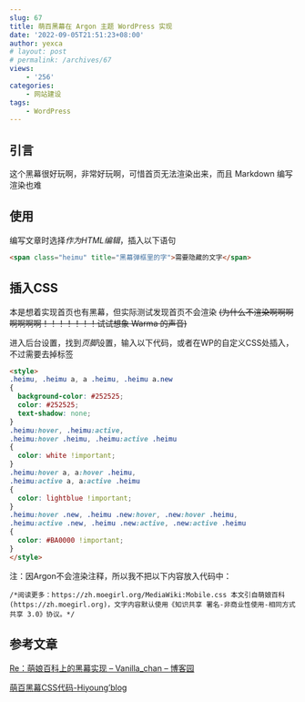```yaml
---
slug: 67
title: 萌百黑幕在 Argon 主题 WordPress 实现
date: '2022-09-05T21:51:23+08:00'
author: yexca
# layout: post
# permalink: /archives/67
views:
    - '256'
categories:
    - 网站建设
tags:
    - WordPress
---
```


## 引言

这个黑幕很好玩啊，非常好玩啊，可惜首页无法渲染出来，而且 Markdown 编写渲染也难

## 使用

编写文章时选择*作为HTML编辑*，插入以下语句

```html
<span class="heimu" title="黑幕弹框里的字">需要隐藏的文字</span>
```

## 插入CSS

本是想着实现首页也有黑幕，但实际测试发现首页不会渲染 ~~(为什么不渲染啊啊啊啊啊啊啊！！！！！！！试试想象 Warma 的声音)~~

进入后台设置，找到*页脚*设置，输入以下代码，或者在WP的自定义CSS处插入，不过需要去掉标签

```html
<style>
.heimu, .heimu a, a .heimu, .heimu a.new 
{
  background-color: #252525;
  color: #252525;
  text-shadow: none;
}
.heimu:hover, .heimu:active,
.heimu:hover .heimu, .heimu:active .heimu 
{
  color: white !important;
}
.heimu:hover a, a:hover .heimu,
.heimu:active a, a:active .heimu 
{
  color: lightblue !important;
}
.heimu:hover .new, .heimu .new:hover, .new:hover .heimu,
.heimu:active .new, .heimu .new:active, .new:active .heimu 
{
  color: #BA0000 !important;
}
</style>
```

注：因Argon不会渲染注释，所以我不把以下内容放入代码中：

`/*阅读更多：https://zh.moegirl.org/MediaWiki:Mobile.css 本文引自萌娘百科(https://zh.moegirl.org)，文字内容默认使用《知识共享 署名-非商业性使用-相同方式共享 3.0》协议。*/`

## 参考文章

[Re：萌娘百科上的黑幕实现 – Vanilla\_chan – 博客园](https://www.cnblogs.com/Vanilla-chan/p/12355387.html)

[萌百黑幕CSS代码-Hiyoung’blog](https://hiyoungssr.xyz/2022/08/22/%E8%90%8C%E7%99%BE%E9%BB%91%E5%B9%95CSS%E4%BB%A3%E7%A0%81/)
